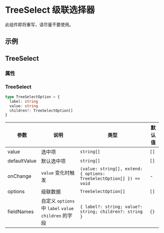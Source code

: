 # TreeSelect 级联选择器 <Experimental></Experimental>

<Alert type="error">
此组件即将重写，请尽量不要使用。
</Alert>

## 示例

<code src="./demos/demo1.tsx"></code>

## TreeSelect

### 属性

### TreeSelect

```typescript | pure
type TreeSelectOption = {
  label: string
  value: string
  children?: TreeSelectOption[]
}
```

| 参数         | 说明                                                  | 类型                                                                 | 默认值 |
| ------------ | ----------------------------------------------------- | -------------------------------------------------------------------- | ------ |
| value        | 选中项                                                | `string[]`                                                           | `[]`   |
| defaultValue | 默认选中项                                            | `string[]`                                                           | `[]`   |
| onChange     | `value` 变化时触发                                    | `(value: string[], extend: { options: TreeSelectOption[] }) => void` | -      |
| options      | 级联数据                                              | `TreeSelectOption[]`                                                 | `[]`   |
| fieldNames   | 自定义 `options` 中 `label` `value` `children` 的字段 | `{ label?: string; value?: string; children?: string }`              | `{}`   |
